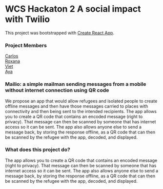 # WCS Hackaton 2 A social impact with Twilio
This project was bootstrapped with [Create React App](https://github.com/facebook/create-react-app).



### Project Members
[Carlos]()<br/>[Roxana]()<br/>[Viet]()<br/>[Aya]()

### Mailio: a simple mailman sending messages from a mobile without internet connection using QR code
We propose an app that would allow refugees and isolated people to create offline messages and then have those messages carried to places with connectivity and then being sent to the intended recipients.
The app allows you to create a QR code that contains an encoded message (right to privacy). That message can then be scanned by someone that has internet access so it can be sent. The app also allows anyone else to send a message back, by storing the response offline, as a QR code that can then be scanned by the refugee with the app, decoded, and displayed.

### What does this project do?
The app allows you to create a QR code that contains an encoded message (right to privacy). That message can then be scanned by someone that has internet access so it can be sent. The app also allows anyone else to send a message back, by storing the response offline, as a QR code that can then be scanned by the refugee with the app, decoded, and displayed.


